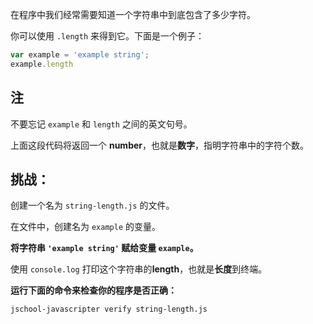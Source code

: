在程序中我们经常需要知道一个字符串中到底包含了多少字符。

你可以使用 `.length` 来得到它。下面是一个例子：

```js
var example = 'example string';
example.length
```

## 注

不要忘记 `example` 和 `length` 之间的英文句号。

上面这段代码将返回一个 **number**，也就是**数字**，指明字符串中的字符个数。


## 挑战：

创建一个名为 `string-length.js` 的文件。

在文件中，创建名为 `example` 的变量。

**将字符串 `'example string'` 赋给变量 `example`。**

使用 `console.log` 打印这个字符串的**length**，也就是**长度**到终端。

**运行下面的命令来检查你的程序是否正确：**

`jschool-javascripter verify string-length.js`
